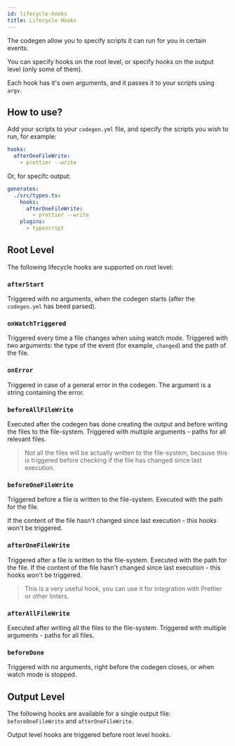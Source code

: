 ```yaml
---
id: lifecycle-hooks
title: Lifecycle Hooks
---
```


The codegen allow you to specify scripts it can run for you in certain events. 

You can specify hooks on the root level, or specify hooks on the output level (only some of them).

Each hook has it's own arguments, and it passes it to your scripts using `argv`. 

## How to use?

Add your scripts to your `codegen.yml` file, and specify the scripts you wish to run, for example:

```yml
hooks:
  afterOneFileWrite:
    - prettier --write
```

Or, for specifc output:

```yml
generates:
  ./src/types.ts:
    hooks:
      afterOneFileWrite:
        - prettier --write
    plugins:
      - typescript
```

## Root Level

The following lifecycle hooks are supported on root level:

### `afterStart`

Triggered with no arguments, when the codegen starts (after the `codegen.yml` has beed parsed).

### `onWatchTriggered`

Triggered every time a file changes when using watch mode.
Triggered with two arguments: the type of the event (for example, `changed`) and the path of the file.

### `onError`

Triggered in case of a general error in the codegen. The argument is a string containing the error.

### `beforeAllFileWrite`

Executed after the codegen has done creating the output and before writing the files to the file-system.
Triggered with multiple arguments - paths for all relevant files.

> Not all the files will be actually written to the file-system, because this is triggered before checking if the file has changed since last execution.

### `beforeOneFileWrite`

Triggered before a file is written to the file-system. Executed with the path for the file.

If the content of the file hasn't changed since last execution - this hooks won't be triggered.

### `afterOneFileWrite`

Triggered after a file is written to the file-system. Executed with the path for the file.
If the content of the file hasn't changed since last execution - this hooks won't be triggered.

> This is a very useful hook, you can use it for integration with Prettier or other linters.

### `afterAllFileWrite`

Executed after writing all the files to the file-system.
Triggered with multiple arguments - paths for all files.

### `beforeDone`

Triggered with no arguments, right before the codegen closes, or when watch mode is stopped.

## Output Level

The following hooks are available for a single output file: `beforeOneFileWrite` and `afterOneFileWrite`.

Output level hooks are triggered before root level hooks.
